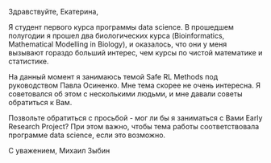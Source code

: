Здравствуйте, Екатерина,

Я студент первого курса программы data science.  В прошедшем полугодии я прошел два биологических курса (Bioinformatics, Mathematical Modelling in Biology), и оказалось, что они у меня вызывают гораздо больший интерес, чем курсы по чистой математике и статистике.

На данный момент я занимаюсь темой Safe RL Methods под руководством Павла Осиненко. Мне тема скорее не очень интересна. Я советовался об этом с несколькими людьми, и мне давали советы обратиться к Вам. 

Позвольте обратиться с просьбой - мог ли бы я заниматься с Вами Early Research Project? При этом важно, чтобы тема работы соответствовала программе data science, если это возможно.

С уважением, Михаил Зыбин